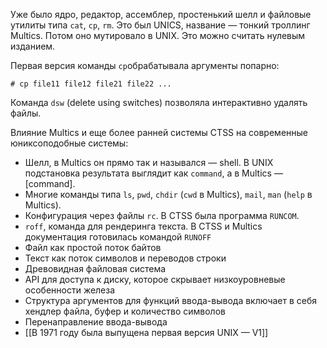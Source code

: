 Уже было ядро, редактор, ассемблер, простенький шелл и файловые утилиты типа `cat`, `cp`, `rm`. Это был UNICS, название — тонкий троллинг Multics. Потом оно мутировало в UNIX. Это можно считать нулевым изданием.  
  
Первая версия команды `cp`обрабатывала аргументы попарно:  
  

```
# cp file11 file12 file21 file22 ...
```

  
  
Команда `dsw` (delete using switches) позволяла интерактивно удалять файлы.  
  
Влияние Multics и еще более ранней системы CTSS на современные юниксоподобные системы:  

- Шелл, в Multics он прямо так и назывался — shell. В UNIX подстановка результата выглядит как `command`, а в Multics — [command].
- Многие команды типа `ls`, `pwd`, `chdir` (`cwd` в Multics), `mail`, `man` (`help` в Multics).
- Конфигурация через файлы `rc`. В CTSS была программа `RUNCOM`.
- `roff`, команда для рендеринга текста. В CTSS и Multics документация готовилась командой `RUNOFF`
- Файл как простой поток байтов
- Текст как поток символов и переводов строки
- Древовидная файловая система
- API для доступа к диску, которое скрывает низкоуровневые особенности железа
- Структура аргументов для функций ввода-вывода включает в себя хендлер файла, буфер и количество символов
- Перенаправление ввода-вывода
- [[В 1971 году была выпущена первая версия UNIX — V1]]